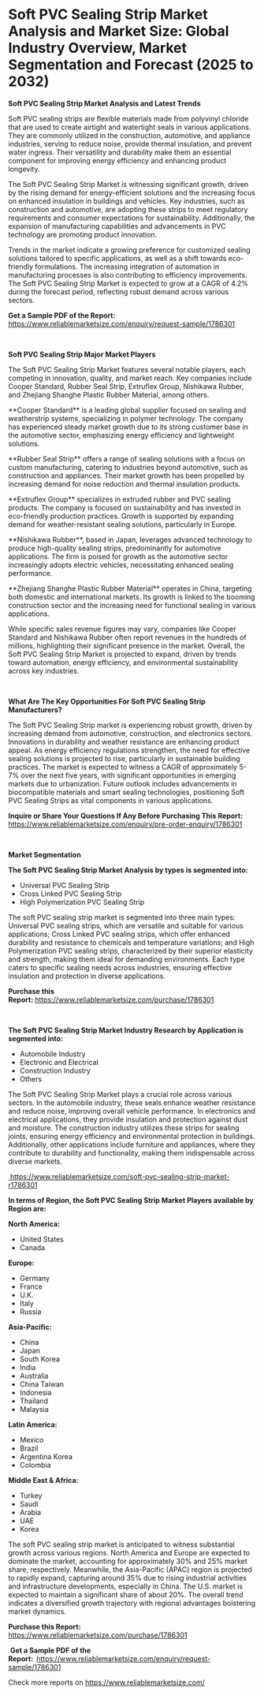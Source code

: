 <p><h1>Soft PVC Sealing Strip Market Analysis and Market Size: Global Industry Overview, Market Segmentation and Forecast (2025 to 2032)</h1></p><p><strong>Soft PVC Sealing Strip Market Analysis and Latest Trends</strong></p>
<p><p>Soft PVC sealing strips are flexible materials made from polyvinyl chloride that are used to create airtight and watertight seals in various applications. They are commonly utilized in the construction, automotive, and appliance industries, serving to reduce noise, provide thermal insulation, and prevent water ingress. Their versatility and durability make them an essential component for improving energy efficiency and enhancing product longevity.</p><p>The Soft PVC Sealing Strip Market is witnessing significant growth, driven by the rising demand for energy-efficient solutions and the increasing focus on enhanced insulation in buildings and vehicles. Key industries, such as construction and automotive, are adopting these strips to meet regulatory requirements and consumer expectations for sustainability. Additionally, the expansion of manufacturing capabilities and advancements in PVC technology are promoting product innovation.</p><p>Trends in the market indicate a growing preference for customized sealing solutions tailored to specific applications, as well as a shift towards eco-friendly formulations. The increasing integration of automation in manufacturing processes is also contributing to efficiency improvements. The Soft PVC Sealing Strip Market is expected to grow at a CAGR of 4.2% during the forecast period, reflecting robust demand across various sectors.</p></p>
<p><strong>Get a Sample PDF of the Report:&nbsp;</strong> <a href="https://www.reliablemarketsize.com/enquiry/request-sample/1786301?utm_campaign=3516&utm_medium=2&utm_source=Github&utm_content=ia&utm_term=25032025&utm_id=soft-pvc-sealing-strip">https://www.reliablemarketsize.com/enquiry/request-sample/1786301</a></p>
<p>&nbsp;</p>
<p><strong>Soft PVC Sealing Strip Major Market Players</strong></p>
<p><p>The Soft PVC Sealing Strip Market features several notable players, each competing in innovation, quality, and market reach. Key companies include Cooper Standard, Rubber Seal Strip, Extruflex Group, Nishikawa Rubber, and Zhejiang Shanghe Plastic Rubber Material, among others.</p><p>**Cooper Standard** is a leading global supplier focused on sealing and weatherstrip systems, specializing in polymer technology. The company has experienced steady market growth due to its strong customer base in the automotive sector, emphasizing energy efficiency and lightweight solutions. </p><p>**Rubber Seal Strip** offers a range of sealing solutions with a focus on custom manufacturing, catering to industries beyond automotive, such as construction and appliances. Their market growth has been propelled by increasing demand for noise reduction and thermal insulation products.</p><p>**Extruflex Group** specializes in extruded rubber and PVC sealing products. The company is focused on sustainability and has invested in eco-friendly production practices. Growth is supported by expanding demand for weather-resistant sealing solutions, particularly in Europe.</p><p>**Nishikawa Rubber**, based in Japan, leverages advanced technology to produce high-quality sealing strips, predominantly for automotive applications. The firm is poised for growth as the automotive sector increasingly adopts electric vehicles, necessitating enhanced sealing performance.</p><p>**Zhejiang Shanghe Plastic Rubber Material** operates in China, targeting both domestic and international markets. Its growth is linked to the booming construction sector and the increasing need for functional sealing in various applications.</p><p>While specific sales revenue figures may vary, companies like Cooper Standard and Nishikawa Rubber often report revenues in the hundreds of millions, highlighting their significant presence in the market. Overall, the Soft PVC Sealing Strip Market is projected to expand, driven by trends toward automation, energy efficiency, and environmental sustainability across key industries.</p></p>
<p>&nbsp;</p>
<p><strong>What Are The Key Opportunities For Soft PVC Sealing Strip Manufacturers?</strong></p>
<p><p>The Soft PVC Sealing Strip market is experiencing robust growth, driven by increasing demand from automotive, construction, and electronics sectors. Innovations in durability and weather resistance are enhancing product appeal. As energy efficiency regulations strengthen, the need for effective sealing solutions is projected to rise, particularly in sustainable building practices. The market is expected to witness a CAGR of approximately 5-7% over the next five years, with significant opportunities in emerging markets due to urbanization. Future outlook includes advancements in biocompatible materials and smart sealing technologies, positioning Soft PVC Sealing Strips as vital components in various applications.</p></p>
<p><strong>Inquire or Share Your Questions If Any Before Purchasing This Report:</strong> <a href="https://www.reliablemarketsize.com/enquiry/pre-order-enquiry/1786301?utm_campaign=3516&utm_medium=2&utm_source=Github&utm_content=ia&utm_term=25032025&utm_id=soft-pvc-sealing-strip">https://www.reliablemarketsize.com/enquiry/pre-order-enquiry/1786301</a></p>
<p>&nbsp;</p>
<p><strong>Market Segmentation</strong></p>
<p><strong>The Soft PVC Sealing Strip Market Analysis by types is segmented into:</strong></p>
<p><ul><li>Universal PVC Sealing Strip</li><li>Cross Linked PVC Sealing Strip</li><li>High Polymerization PVC Sealing Strip</li></ul></p>
<p><p>The soft PVC sealing strip market is segmented into three main types: Universal PVC sealing strips, which are versatile and suitable for various applications; Cross Linked PVC sealing strips, which offer enhanced durability and resistance to chemicals and temperature variations; and High Polymerization PVC sealing strips, characterized by their superior elasticity and strength, making them ideal for demanding environments. Each type caters to specific sealing needs across industries, ensuring effective insulation and protection in diverse applications.</p></p>
<p><strong>Purchase this Report:&nbsp;</strong><a href="https://www.reliablemarketsize.com/purchase/1786301?utm_campaign=3516&utm_medium=2&utm_source=Github&utm_content=ia&utm_term=25032025&utm_id=soft-pvc-sealing-strip">https://www.reliablemarketsize.com/purchase/1786301</a></p>
<p>&nbsp;</p>
<p><strong>The Soft PVC Sealing Strip Market Industry Research by Application is segmented into:</strong></p>
<p><ul><li>Automobile Industry</li><li>Electronic and Electrical</li><li>Construction Industry</li><li>Others</li></ul></p>
<p><p>The Soft PVC Sealing Strip Market plays a crucial role across various sectors. In the automobile industry, these seals enhance weather resistance and reduce noise, improving overall vehicle performance. In electronics and electrical applications, they provide insulation and protection against dust and moisture. The construction industry utilizes these strips for sealing joints, ensuring energy efficiency and environmental protection in buildings. Additionally, other applications include furniture and appliances, where they contribute to durability and functionality, making them indispensable across diverse markets.</p></p>
<p><a href="https://www.reliablemarketsize.com/soft-pvc-sealing-strip-market-r1786301?utm_campaign=3516&utm_medium=2&utm_source=Github&utm_content=ia&utm_term=25032025&utm_id=soft-pvc-sealing-strip">&nbsp;https://www.reliablemarketsize.com/soft-pvc-sealing-strip-market-r1786301</a></p>
<p><strong>In terms of Region, the Soft PVC Sealing Strip Market Players available by Region are:</strong></p>
<p>
    <p> <strong> North America: </strong>
        <ul>
            <li>United States</li>
            <li>Canada</li>
        </ul>
        </p> 
    <p> <strong> Europe: </strong>
        <ul>
            <li>Germany</li>
            <li>France</li>
            <li>U.K.</li>
            <li>Italy</li>
            <li>Russia</li>
        </ul>
        </p> 
    <p> <strong> Asia-Pacific: </strong>
        <ul>
            <li>China</li>
            <li>Japan</li>
            <li>South Korea</li>
            <li>India</li>
            <li>Australia</li>
            <li>China Taiwan</li>
            <li>Indonesia</li>
            <li>Thailand</li>
            <li>Malaysia</li>
        </ul>
        </p> 
    <p> <strong> Latin America: </strong>
        <ul>
            <li>Mexico</li>
            <li>Brazil</li>
            <li>Argentina Korea</li>
            <li>Colombia</li>
        </ul>
        </p> 
    <p> <strong> Middle East & Africa: </strong>
        <ul>
            <li>Turkey</li>
            <li>Saudi</li>
            <li>Arabia</li>
            <li>UAE</li>
            <li>Korea</li>
        </ul>
    </p>
    </p>
<p><p>The soft PVC sealing strip market is anticipated to witness substantial growth across various regions. North America and Europe are expected to dominate the market, accounting for approximately 30% and 25% market share, respectively. Meanwhile, the Asia-Pacific (APAC) region is projected to rapidly expand, capturing around 35% due to rising industrial activities and infrastructure developments, especially in China. The U.S. market is expected to maintain a significant share of about 20%. The overall trend indicates a diversified growth trajectory with regional advantages bolstering market dynamics.</p></p>
<p><strong>Purchase this Report: </strong><a href="https://www.reliablemarketsize.com/purchase/1786301?utm_campaign=3516&utm_medium=2&utm_source=Github&utm_content=ia&utm_term=25032025&utm_id=soft-pvc-sealing-strip">https://www.reliablemarketsize.com/purchase/1786301</a></p>
<p>&nbsp;<strong>Get a Sample PDF of the Report:&nbsp;&nbsp;</strong><a href="https://www.reliablemarketsize.com/enquiry/request-sample/1786301?utm_campaign=3516&utm_medium=2&utm_source=Github&utm_content=ia&utm_term=25032025&utm_id=soft-pvc-sealing-strip">https://www.reliablemarketsize.com/enquiry/request-sample/1786301</a></p>
<p><strong></strong></p>
<p>Check more reports on <a href="https://www.reliablemarketsize.com/?utm_campaign=3516&utm_medium=2&utm_source=Github&utm_content=ia&utm_term=25032025&utm_id=soft-pvc-sealing-strip">https://www.reliablemarketsize.com/</a></p>